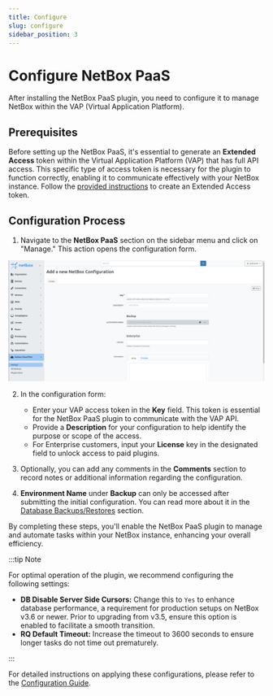 ```yaml
---
title: Configure
slug: configure
sidebar_position: 3
---
```


# 

# Configure NetBox PaaS

After installing the NetBox PaaS plugin, you need to configure it to manage NetBox within the VAP (Virtual Application Platform).

## Prerequisites

Before setting up the NetBox PaaS, it's essential to generate an **Extended Access** token within the Virtual Application Platform (VAP) that has full API access. This specific type of access token is necessary for the plugin to function correctly, enabling it to communicate effectively with your NetBox instance. Follow the [provided instructions](/account-and-pricing/personal-access-tokens) to create an Extended Access token.
## Configuration Process

1. Navigate to the **NetBox PaaS** section on the sidebar menu and click on "Manage." This action opens the configuration form.

<div style={{
    display:'flex',
    justifyContent: 'center',
    margin: '0 0 1rem 0'
}}>

![Locale Dropdown](./img/Configure/img-01.png)

</div>

2. In the configuration form:
   - Enter your VAP access token in the **Key** field. This token is essential for the NetBox PaaS plugin to communicate with the VAP API.
   - Provide a **Description** for your configuration to help identify the purpose or scope of the access.
   - For Enterprise customers, input your **License** key in the designated field to unlock access to paid plugins.

3. Optionally, you can add any comments in the **Comments** section to record notes or additional information regarding the configuration.

4. **Environment Name** under **Backup** can only be accessed after submitting the initial configuration. You can read more about it in the [Database Backups/Restores](/netbox-hosting/netbox-plugins/netbox-paas/database-backups-restores) section.

By completing these steps, you'll enable the NetBox PaaS plugin to manage and automate tasks within your NetBox instance, enhancing your overall efficiency.

:::tip Note

For optimal operation of the plugin, we recommend configuring the following settings:
- **DB Disable Server Side Cursors:** Change this to `Yes` to enhance database performance, a requirement for production setups on NetBox v3.6 or newer. Prior to upgrading from v3.5, ensure this option is enabled to facilitate a smooth transition.
- **RQ Default Timeout:** Increase the timeout to 3600 seconds to ensure longer tasks do not time out prematurely.

:::

For detailed instructions on applying these configurations, please refer to the [Configuration Guide](/netbox-hosting/netbox-plugins/netbox-paas/manage-netbox-settings).
